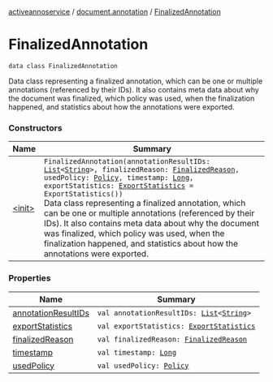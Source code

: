 [activeannoservice](../../index.md) / [document.annotation](../index.md) / [FinalizedAnnotation](./index.md)

# FinalizedAnnotation

`data class FinalizedAnnotation`

Data class representing a finalized annotation, which can be one or multiple annotations (referenced by their IDs).
It also contains meta data about why the document was finalized, which policy was used, when the finalization happened,
and statistics about how the annotations were exported.

### Constructors

| Name | Summary |
|---|---|
| [&lt;init&gt;](-init-.md) | `FinalizedAnnotation(annotationResultIDs: `[`List`](https://kotlinlang.org/api/latest/jvm/stdlib/kotlin.collections/-list/index.html)`<`[`String`](https://kotlinlang.org/api/latest/jvm/stdlib/kotlin/-string/index.html)`>, finalizedReason: `[`FinalizedReason`](../-finalized-reason/index.md)`, usedPolicy: `[`Policy`](../../config.policy/-policy/index.md)`, timestamp: `[`Long`](https://kotlinlang.org/api/latest/jvm/stdlib/kotlin/-long/index.html)`, exportStatistics: `[`ExportStatistics`](../-export-statistics/index.md)` = ExportStatistics())`<br>Data class representing a finalized annotation, which can be one or multiple annotations (referenced by their IDs). It also contains meta data about why the document was finalized, which policy was used, when the finalization happened, and statistics about how the annotations were exported. |

### Properties

| Name | Summary |
|---|---|
| [annotationResultIDs](annotation-result-i-ds.md) | `val annotationResultIDs: `[`List`](https://kotlinlang.org/api/latest/jvm/stdlib/kotlin.collections/-list/index.html)`<`[`String`](https://kotlinlang.org/api/latest/jvm/stdlib/kotlin/-string/index.html)`>` |
| [exportStatistics](export-statistics.md) | `val exportStatistics: `[`ExportStatistics`](../-export-statistics/index.md) |
| [finalizedReason](finalized-reason.md) | `val finalizedReason: `[`FinalizedReason`](../-finalized-reason/index.md) |
| [timestamp](timestamp.md) | `val timestamp: `[`Long`](https://kotlinlang.org/api/latest/jvm/stdlib/kotlin/-long/index.html) |
| [usedPolicy](used-policy.md) | `val usedPolicy: `[`Policy`](../../config.policy/-policy/index.md) |
